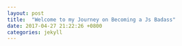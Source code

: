 ```yaml
---
layout: post
title:  "Welcome to my Journey on Becoming a Js Badass"
date: 2017-04-27 21:22:26 +0800
categories: jekyll
---
```

